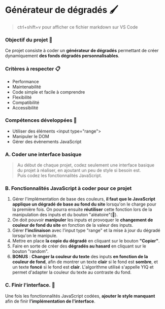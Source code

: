 # Générateur de dégradés 🖌️

> ctrl+shift+v pour afficher ce fichier markdown sur VS Code

### Objectif du projet 🎯

Ce projet consiste à coder un **générateur de dégradés** permettant de créer dynamiquement **des fonds dégradés personnalisables**.

### Critères à respecter 📋

- Performance
- Maintenabilité
- Code simple et facile à comprendre
- Flexibilité
- Compatibilité
- Accessibilité

### Compétences développées 💪

- Utiliser des éléments \<input type="range">
- Manipuler le DOM
- Gérer des évènements JavaScript

### A. Coder une interface basique

> Au début de chaque projet, codez seulement une interface basique du projet à réaliser, en ajoutant un peu de style si besoin est. <br>
> Puis codez les fonctionnalités JavaScript.

### B. Fonctionnalités JavaScript à coder pour ce projet

1. Gérer l'implémentation de base des couleurs, **il faut que le JavaScript applique un dégradé de base au fond du site** lorsqu'on le charge pour la première fois.
   On pourra ensuite **réutiliser** cette fonction lors de la manipulation des inputs et du bouton "aléatoire"(🎲).
2. On doit pouvoir **manipuler** les inputs et provoquer le **changement de couleur de fond du site** en fonction de la valeur des inputs.
3. Gérer **l'inclinaison** avec l'input type "range" et la mise à jour du dégradé lorsqu'on le manipule.
4. Mettre en place **la copie du dégradé** en cliquant sur le bouton **"Copier"**.
5. Faire en sorte de créer des **dégradés au hasard** en cliquant sur le bouton "random".
6. **BONUS** : **Changer la couleur du texte** des inputs **en fonction de la couleur de fond**, afin de montrer un texte **clair** si le fond est **sombre**, et un texte **foncé** si le fond est **clair**.
   L'algorithme utilisé s'appelle YIQ et permet d'adapter la couleur du texte au contraste du fond.

### C. Finir l'interface. 🎨

Une fois les fonctionnalités JavaScript codées, **ajouter le style manquant** afin de finir **l'implémentation de l'interface**.
